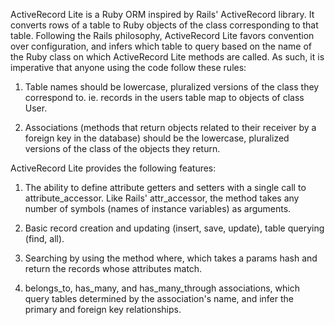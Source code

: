 ActiveRecord Lite is a Ruby ORM inspired by Rails' ActiveRecord library. It converts rows of a table to Ruby objects of the class corresponding to that table.  Following the Rails philosophy, ActiveRecord Lite favors convention over configuration, and infers which table to query based on the name of the Ruby class on which ActiveRecord Lite methods are called.  As such, it is imperative that anyone using the code follow these rules:

1. Table names should be lowercase, pluralized versions of the class they correspond to.  ie. records in the users table map to objects of class User.

2. Associations (methods that return objects  related to their receiver by a foreign key in the database) should be the lowercase, pluralized versions of the class of the objects they return.

ActiveRecord Lite provides the following features:

1. The ability to define attribute getters and setters with a single call to attribute_accessor.  Like Rails' attr_accessor, the method takes any number of symbols (names of instance variables) as arguments.

2. Basic record creation and updating (insert, save, update), table querying (find, all).

3. Searching by using the method where, which takes a params hash and return the records whose attributes match.

4. belongs_to, has_many, and has_many_through associations, which query tables determined by the association's name, and infer the primary and foreign key relationships.
